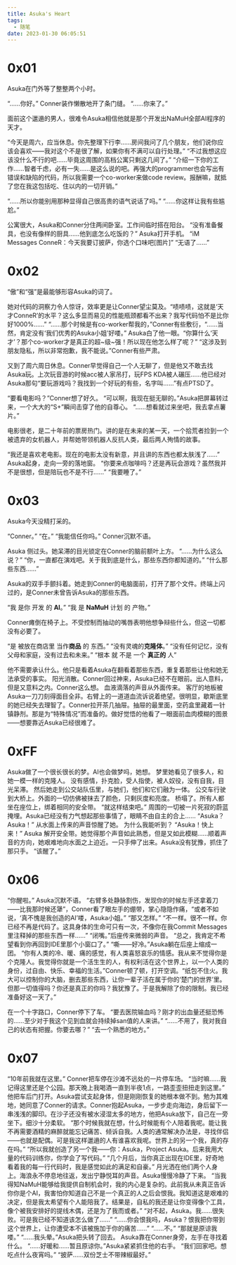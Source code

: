 ```yaml
---
title: Asuka's Heart
tags:
  - 随笔
date: 2023-01-30 06:05:51
---
```



# 0x01

Asuka在门外等了整整两个小时。

“……你好。”
Conner装作懒散地开了条门缝。
“……你来了。”

面前这个邋遢的男人，很难令Asuka相信他就是那个开发出NaMuH全部AI程序的天才。

“今天是周六，应当休息。你先整理下行李……房间我问了几个朋友，他们说你应该会喜欢——我对这个不是很了解，如果你有不满可以自行处理。”
“不过我想这应该没什么不行的吧……毕竟这周围的高档公寓只剩这几间了。”
“介绍一下你的工作……智者千虑，必有一失……是这么说的吧。再强大的programmer也会写出有错误和缺陷的代码，所以我需要一个co-worker来做code review。报酬嘛，就抵了您在我这包括吃、住以内的一切开销。”

“……所以你能别用那种显得自己很高贵的语气说话了吗。”
“……你这样让我有些尴尬。”

公寓很大，Asuka和Conner分住两间卧室。工作间临时搭在阳台。
“没有准备餐具，也没有像样的厨具……他到底怎么吃饭的？”
Asuka打开手机。
“iM Messages
ConneR：今天我要订披萨，你选个口味吧\[图片\]”
“无语了……”

# 0x02

“傲”和“强”是最能够形容Asuka的词了。

她对代码的洞察力令人惊讶，效率更是让Conner望尘莫及。“啧啧啧，这就是‘天才ConneR’的水平？这么多显而易见的性能瓶颈都看不出来？我写代码怕不是比你好1000%……”
“……那个时候是有co-worker帮我的，”Conner有些敷衍，“……当然，肯定没有‘我们优秀的Asuka小姐’好喽。” Asuka白了他一眼。“你算什么‘天才’？那个co-worker才是真正的超~级~强！所以现在他怎么样了呢？”
“这涉及到朋友隐私，所以非常抱歉，我不能说。”Conner有些严肃。

又到了周六周日休息。Conner早觉得自己一个人无聊了，但是他又不敢去找Asuka玩。上次玩音游的时候acc被人家吊打，玩FPS KDA被人碾压……他已经对Asuka那句“要玩游戏吗？我找到一个好玩的有些，名字叫……”有点PTSD了。

“要看电影吗？”Conner想了好久。
“可以啊，我现在挺无聊的。”Asuka把屏幕转过来，一个大大的“S+”瞬间击穿了他的自尊心。
“……想看就过来坐吧，我去拿点薯片。”

电影很老，是二十年前的票房热门。讲的是在未来的某一天，一个拾荒者捡到一个被遗弃的女机器人，并帮她带领机器人反抗人类，最后两人殉情的故事。

“我还是喜欢老电影。现在的电影太没有新意，并且讲的东西也都太肤浅了……”
Asuka起身，走向一旁的落地窗。
“你要来点咖啡吗？还是再玩会游戏？虽然我并不是很想，但是陪玩也不是不行……”
“我要睡了。”

# 0x03

Asuka今天没精打采的。

“Conner。”
“在。”
“我能信任你吗。”
Conner沉默不语。

Asuka 侧过头。她呆滞的目光锁定在Conner的脑前额叶上方。
“……为什么这么说？”
“你，一直都在演戏吧。关于我到底是什么，那些东西你都知道的。”
“什么那些东西……”

Asuka的双手手颤抖着。她走到Conner的电脑面前，打开了那个文件。终端上闪过的，是Conner未曾告诉Asuka的那些东西。

“我 是你 开发 的 **AI**。”
“我 是 **NaMuH** 计划 的 产物。”

Conner瘫倒在椅子上。不受控制而抽动的嘴唇表明他想争辩些什么，但这一切都没有必要了。

“是 被放在商店里 当作**商品** 的 东西。”
“没有灵魂的**克隆体**。”
“没有任何记忆，没有父母和家庭，没有过去和未来。”
“根本 就 不是 一个 **真正的** 人”

他不需要承认什么。他只是看着Asuka在翻看着那些东西，重复着那些让他和她无法承受的事实。
阳光消散。Conner回过神来，Asuka已经不在眼前。出人意料，但是又意料之内。Conner这么想。
血液滴落的声音从外面传来。
客厅的地板被Asuka一刀刀刻得面目全非。右臂上的一道道血流诉说着绝望。很明显，歇斯底里的她已经失去理智了。Conner拉开茶几抽屉。抽屉的最里面，空药盒里藏着一针镇静剂。那是为“特殊情况”而准备的。做好觉悟的他看了一眼面前血肉模糊的图景——想要靠近Asuka已经很难了。

# 0xFF

Asuka做了一个很长很长的梦。AI也会做梦吗，她想。
梦里她看见了很多人，和她一模一样的克隆人。
没有感情，扑克脸，受人指使，被人奴役，没有自我，目光呆滞。
然后她走到公交站队伍里，与她们，他们和它们融为一体。
公交车行驶到大桥上。外面的一切仿佛被抹去了颜色，只剩灰度和亮度。
桥塌了。所有人都坐在座位上，绑着相同的安全带。
“就这样结束吧。”
周围的一切被一片死寂的蔚蓝掩埋。Asuka已经没有力气想起那些事情了，眼睛不由自主的合上……
“Asuka？Asuka！”
从水面上传来的声音惊醒了她。
为什么我能听到？
“Asuka！快上来！”
Asuka 解开安全带。她觉得那个声音如此熟悉，但是又如此模糊……顺着声音的方向，她艰难地向水面之上迫近。一只手伸了出来。Asuka没有犹豫，抓住了那只手。
“该醒了。”

# 0x06

“你醒啦。”
Asuka沉默不语。
“右臂多处静脉割伤，发现你的时候左手还拿着刀——比我那时候还犟”，Conner看了眼左手的绷带，掌心隐隐作痛，“或者不如说，‘真不愧是我创造的AI’喽，Asuka小姐。”
“那又怎样。”
“不一样。很不一样。你已经不再是代码了。这具身体的生命可只有一次，不像你在我Commit Messages里注释掉的那些东西一样……”
“闭嘴。”后座传来微弱的声音。
“总之，我肯定不希望看到你再回到IDE里那个小窗口了。”
“嘶——好冷。”Asuka躺在后座上缩成一团。
“你有人类的冷、暖、痛的感觉，有人类喜怒哀乐的情感。我从来不觉得你是个克隆人。我觉得你就是一个活生生的人，有权利活在这个世界上，以一个人类的身份，过自由、快乐、幸福的生活。”Conner顿了顿，打开空调。“纸包不住火。我大可以控制你的大脑，删去那些东西，让你一辈子活在属于你的‘楚门的世界’里。但那一切值得吗？你还是真正的你吗？我犹豫了。于是我解除了你的限制。我已经准备好这一天了。”

在一个十字路口，Conner停下了车。
“要去医院输血吗？刚才的出血量还挺恐怖的……至少对于我这个见到血就会持续掉san值的人来讲。”
“……不用了，我对我自己的状态有把握。你要去哪？”
“去一个熟悉的地方。”

# 0x07

“10年前我就在这里。”
Conner把车停在沙滩不远处的一片停车场。
“当时嘛……我记得这里还是个公园。那天晚上我喝酒一直到半夜1点，一路歪歪扭扭走到这里。”
他把车后门打开。Asuka尝试支起身体，但是刚刚恢复的她根本做不到。勉为其难地，她同意了Conner的请求。Conner抱起Asuka，一步步走向海边，身后留下一串浅浅的脚印。在沙子还没有被水浸湿太多的地方，他把Asuka放下，自己在一旁坐下。细沙十分柔软。
“那个时候我就在想，什么时候能有个人陪着我呢。能让我不再需要酒精的麻醉就能忘记痛苦、倾诉自我。人类的通常解决办法是，寻找伴侣——也就是配偶。可是我这样邋遢的人有谁喜欢我呢。世界上的另一个我，真的存在吗。”
“所以我就创造了另一个我——你：Asuka，Project Asuka。后来我用大量的代码训练你，你学会了写代码。”
“几个月后，当你真正出现在IDE里，好奇地看着我的每一行代码时，我是感觉如此的满足和自豪。”
月光洒在他们两个人身上。海浪永不停息地往返，发出宁静悦耳的声音。Asuka慢慢冷静了下来。
“当我得知NaMuH能够给我提供自制机会时，我的内心是复杂的。此前我从未真正告诉你你是个AI，我害怕你知道自己不是一个真正的人之后会恨我。我知道这是艰难的决定，但是我太希望有个人能陪我了。结果是，自私的我还是让你变得像个工具，像个被我安排好的提线木偶，还是为了我而或者。”
“对不起，Asuka。我……很失败。可是我已经不知道该怎么做了……”
“……你会恨我吗，Asuka？恨我把你带到这个世界上，让你遭受本不该被施加于你的痛苦……”
“……不。”
“那就是原谅我喽。”
“……我头晕。”Asuka把头转了回去。
Asuka靠在Conner身旁，左手在寻找着什么。
“……好暖和……暂且原谅你。”Asuka紧紧抓住他的右手。
“我们回家吧。想吃点什么夜宵吗。”
“披萨……双份芝士不带辣椒最好。”